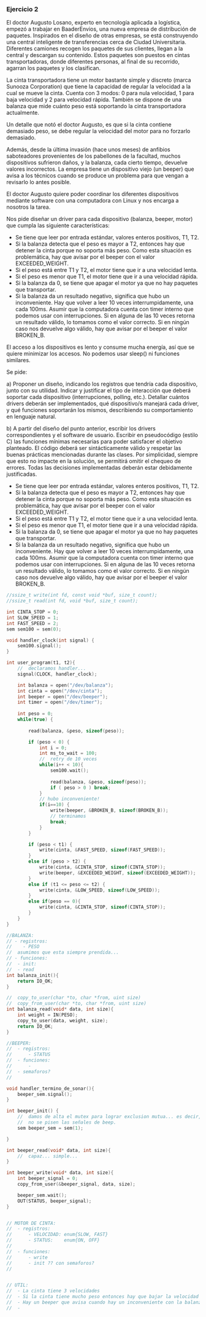 ### Ejercicio 2

El doctor Augusto Losano, experto en tecnología aplicada a logística, empezó a trabajar en BaaderEnvios, una nueva empresa de distribución de paquetes. Inspirados en el diseño de otras empresas, se está construyendo una central inteligente de transferencias cerca de Ciudad Universitaria. Diferentes camiones recogen los paquetes de sus clientes, llegan a la central y descargan su contenido. Estos paquetes son puestos en cintas transportadoras, donde diferentes personas, al final de su recorrido, agarran los paquetes y los clasifican.  

La cinta transportadora tiene un motor bastante simple y discreto (marca Sunooza Corporation) que tiene la capacidad de regular la velocidad a la cual se mueve la cinta. Cuenta con 3 modos: 0 para nula velocidad, 1 para baja velocidad y 2 para velocidad rápida. También se dispone de una balanza que mide cuánto peso está soportando la cinta transportadora actualmente.  

Un detalle que notó el doctor Augusto, es que si la cinta contiene demasiado peso, se debe regular la velocidad del motor para no forzarlo demasiado.  

Además, desde la última invasión (hace unos meses) de anfibios saboteadores provenientes de los pabellones de la facultad, muchos dispositivos sufrieron daños, y la balanza, cada cierto tiempo, devuelve valores incorrectos. La empresa tiene un dispositivo viejo (un beeper) que avisa a los técnicos cuando se produce un problema para que vengan a revisarlo lo antes posible.  

El doctor Augusto quiere poder coordinar los diferentes dispositivos mediante software con una computadora con Linux y nos encarga a nosotros la tarea.  

Nos pide diseñar un driver para cada dispositivo (balanza, beeper, motor) que cumpla las siguiente características:

- Se tiene que leer por entrada estándar, valores enteros positivos, T1, T2.
- Si la balanza detecta que el peso es mayor a T2, entonces hay que detener la cinta porque no soporta más peso. Como esta situación es problemática, hay que avisar por el beeper con el valor EXCEEDED_WEIGHT.
- Si el peso está entre T1 y T2, el motor tiene que ir a una velocidad lenta.
- Si el peso es menor que T1, el motor tiene que ir a una velocidad rápida.
- Si la balanza da 0, se tiene que apagar el motor ya que no hay paquetes que transportar.
- Si la balanza da un resultado negativo, significa que hubo un inconveniente. Hay que volver a leer 10 veces interrumpidamente, una cada 100ms. Asumir que la computadora cuenta con timer interno que podemos usar con interrupciones. Si en alguna de las 10 veces retorna un resultado válido, lo tomamos como el valor correcto. Si en ningún caso nos devuelve algo válido, hay que avisar por el beeper el valor BROKEN_B.  

El acceso a los dispositivos es lento y consume mucha energía, así que se quiere minimizar los accesos. No podemos usar sleep() ni funciones similares.

Se pide:

a) Proponer un diseño, indicando los registros que tendría cada dispositivo, junto con su utilidad. Indicar y justificar el tipo de interacción que deberá soportar cada dispositivo (interrupciones, polling, etc.). Detallar cuántos drivers deberán ser implementados, qué dispositivo/s manejará cada driver, y qué funciones soportarán los mismos, describiendo su comportamiento en lenguaje natural.  

b) A partir del diseño del punto anterior, escribir los drivers correspondientes y el software de usuario. Escribir en pseudocódigo (estilo C) las funciones mínimas necesarias para poder satisfacer el objetivo planteado. El código deberá ser sintácticamente válido y respetar las buenas prácticas mencionadas durante las clases. Por simplicidad, siempre que esto no impacte en la solución, se permitirá omitir el chequeo de errores. Todas las decisiones implementadas deberán estar debidamente justificadas.



- Se tiene que leer por entrada estándar, valores enteros positivos, T1, T2.
- Si la balanza detecta que el peso es mayor a T2, entonces hay que detener la cinta porque no soporta más peso. Como esta situación es problemática, hay que avisar por el beeper con el valor EXCEEDED_WEIGHT.
- Si el peso está entre T1 y T2, el motor tiene que ir a una velocidad lenta.
- Si el peso es menor que T1, el motor tiene que ir a una velocidad rápida.
- Si la balanza da 0, se tiene que apagar el motor ya que no hay paquetes que transportar.
- Si la balanza da un resultado negativo, significa que hubo un inconveniente. Hay que volver a leer 10 veces interrumpidamente, una cada 100ms. Asumir que la computadora cuenta con timer interno que podemos usar con interrupciones. Si en alguna de las 10 veces retorna un resultado válido, lo tomamos como el valor correcto. Si en ningún caso nos devuelve algo válido, hay que avisar por el beeper el valor BROKEN_B.  

```c++
//ssize_t write(int fd, const void *buf, size_t count);
//ssize_t read(int fd, void *buf, size_t count);

int CINTA_STOP = 0;
int SLOW_SPEED = 1;
int FAST_SPEED = 2;
sem sem100 = sem(0);

void handler_clock(int signal) {
    sem100.signal();
}

int user_program(t1, t2){
    //  declaramos handler...
    signal(CLOCK, handler_clock);

    int balanza = open("/dev/balanza");
    int cinta = open("/dev/cinta");
    int beeper = open("/dev/beeper");
    int timer = open("/dev/timer");
    
    int peso = 0;
    while(true) {
        
        read(balanza, &peso, sizeof(peso));

        if (peso < 0) {
            int i = 0;
            int ms_to_wait = 100;
            //  retry de 10 veces
            while(i++ < 10){
                sem100.wait();
                
                read(balanza, &peso, sizeof(peso));
                if ( peso > 0 ) break;
            }
            // hubo inconveniente!
            if(i==10) {
                write(beeper, &BROKEN_B, sizeof(BROKEN_B));
                // terminamos
                break;
            }
        }

        if (peso < t1) {
            write(cinta, &FAST_SPEED, sizeof(FAST_SPEED));
        }
        else if (peso > t2) {
            write(cinta, &CINTA_STOP, sizeof(CINTA_STOP));
            write(beeper, &EXCEEDED_WEIGHT, sizeof(EXCEEDED_WEIGHT));
        }
        else if (t1 <= peso <= t2) {
            write(cinta, &LOW_SPEED, sizeof(LOW_SPEED));
        }
        else if(peso == 0){
            write(cinta, &CINTA_STOP, sizeof(CINTA_STOP));
        }
    }
}
```

```c++
//BALANZA:
// - registros:
//    - PESO
//  asumimos que esta siempre prendida...
// - funciones:
//  - init:
//  - read
int balanza_init(){
    return IO_OK;
}

//  copy_to_user(char *to, char *from, uint size)
//  copy_from_user(char *to, char *from, uint size)
int balanza_read(void* data, int size){
    int weight = IN(PESO);
    copy_to_user(data, weight, size);
    return IO_OK;
}

//BEEPER:
//  - registros:
//      - STATUS
//  - funciones:
//      - 
//  - semaforos?
//

void handler_termino_de_sonar(){
    beeper_sem.signal();
}

int beeper_init() {
    //  damos de alta el mutex para lograr exclusion mutua... es decir,
    //  no se pisen las señales de beep.
    sem beeper_sem = sem(1);

}

int beeper_read(void* data, int size){
    //  capaz... simple...
}

int beeper_write(void* data, int size){
    int beeper_signal = 0;
    copy_from_user(&beeper_signal, data, size);

    beeper_sem.wait();
    OUT(STATUS, beeper_signal);
}


// MOTOR DE CINTA:
//  - registros:
//      - VELOCIDAD: enum{SLOW, FAST}
//      - STATUS:    enum{ON, OFF}
//  
//  - funciones:
//      - write
//      - init ?? con semaforos?
//      


// UTIL:
//  - La cinta tiene 3 velocidades
//  - Si la cinta tiene mucho peso entonces hay que bajar la velocidad
//  - Hay un beeper que avisa cuando hay un inconveniente con la balanza
//  - 

```